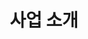 ---
# You don't need to edit this file, it's empty on purpose.
# Edit theme's home layout instead if you wanna make some changes
# See: https://jekyllrb.com/docs/themes/#overriding-theme-defaults
layout: business
title: 사업 소개
icon: fa-cogs
order: 2
permalink: /business/
---